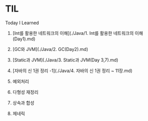 # TIL
Today I Learned

1. [Int를 활용한 네트워크의 이해](./Java/1. Int를 활용한 네트워크의 이해(Day1).md)

2. [GC와 JVM](./Java/2. GC(Day2).md)

3. [Static과 JVM](./Java/3. Static과 JVM(Day 3,7).md)

4. [자바의 신 1권 정리 -1](./Java/4. 자바의 신 1권 정리 ~ 11장.md)

5. 예외처리

6. 다형성 재정리

7. 상속과 합성

8. 제네릭
